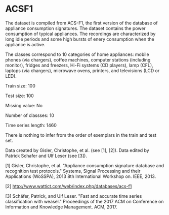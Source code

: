 # ACSF1

The dataset is compiled from ACS-F1, the first version of the database of appliance consumption signatures. The dataset contains the power consumption of typical appliances. The recordings are characterized by long idle periods and some high bursts of enery consumption when the appliance is active.

The classes correspond to 10 categories of home appliances: mobile phones (via chargers), coffee machines, computer stations (including monitor), fridges and freezers, Hi-Fi systems (CD players), lamp (CFL), laptops (via chargers), microwave ovens, printers, and televisions (LCD or LED). 

Train size: 100

Test size: 100

Missing value: No

Number of classses: 10

Time series length: 1460

There is nothing to infer from the order of exemplars in the train and test set.

Data created by Gisler, Christophe, et al. (see [1], [2]). Data edited by Patrick Schafer and Ulf Leser (see [3]).

[1] Gisler, Christophe, et al. "Appliance consumption signature database and recognition test protocols." Systems, Signal Processing and their Applications (WoSSPA), 2013 8th International Workshop on. IEEE, 2013.

[2] http://www.wattict.com/web/index.php/databases/acs-f1

[3] Schäfer, Patrick, and Ulf Leser. "Fast and accurate time series classification with weasel." Proceedings of the 2017 ACM on Conference on Information and Knowledge Management. ACM, 2017.